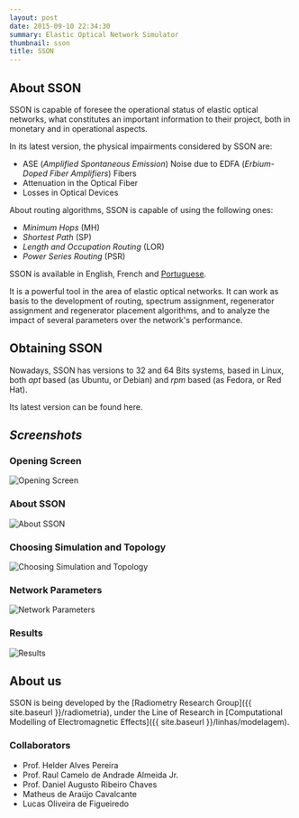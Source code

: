 ```yaml
---
layout: post
date: 2015-09-10 22:34:30
summary: Elastic Optical Network Simulator
thumbnail: sson
title: SSON
---
```


## About SSON

SSON is capable of foresee the operational status of elastic optical networks, what constitutes an important information to their project, both in monetary and in operational aspects.

In its latest version, the physical impairments considered by SSON are:

* ASE (_Amplified Spontaneous Emission_) Noise due to EDFA (_Erbium-Doped Fiber Amplifiers_) Fibers
* Attenuation in the Optical Fiber
* Losses in Optical Devices

About routing algorithms, SSON is capable of using the following ones:

* _Minimum Hops_ (MH)
* _Shortest Path_ (SP)
* _Length and Occupation Routing_ (LOR)
* _Power Series Routing_ (PSR)

SSON is available in English, French and [Portuguese](pt/).

It is a powerful tool in the area of elastic optical networks. It can work as basis to the development of routing, spectrum assignment, regenerator assignment and regenerator placement algorithms, and to analyze the impact of several parameters over the network's performance.

## Obtaining SSON

Nowadays, SSON has versions to 32 and 64 Bits systems, based in Linux, both _apt_ based (as Ubuntu, or Debian) and _rpm_ based (as Fedora, or Red Hat).

Its latest version can be found here.

## _Screenshots_

### Opening Screen

![Opening Screen](http://i.imgur.com/mzOpm8G.png)

### About SSON

![About SSON](http://i.imgur.com/lwNAS7a.png)

### Choosing Simulation and Topology

![Choosing Simulation and Topology](http://i.imgur.com/MHAvwCZ.png)

### Network Parameters

![Network Parameters](http://i.imgur.com/N9wbvyu.png)

### Results

![Results](http://i.imgur.com/jFMl4Fn.png)

## About us

SSON is being developed by the [Radiometry Research Group]({{ site.baseurl }}/radiometria), under the Line of Research in [Computational Modelling of Electromagnetic Effects]({{ site.baseurl }}/linhas/modelagem).

### Collaborators

* Prof. Helder Alves Pereira
* Prof. Raul Camelo de Andrade Almeida Jr.
* Prof. Daniel Augusto Ribeiro Chaves
* Matheus de Araújo Cavalcante
* Lucas Oliveira de Figueiredo
